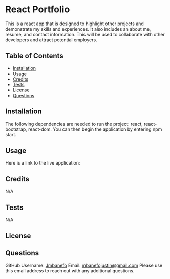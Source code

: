 # React Portfolio
  
    
  This is a react app that is designed to highlight other projects and demonstrate my skills and experiences. It also includes an about me, resume, and contact information. This will be used to collaborate with other developers and attract potential employers. 

  ## Table of Contents
  * [Installation](#installation)
  * [Usage](#usage)
  * [Credits](#credits)
  * [Tests](#tests)
  * [License](#license)
  * [Questions](#questions)
  
  ## Installation 
  The following dependencies are needed to run the project: react, react-bootstrap, react-dom. You can then begin the application by entering npm start. 
  
  ## Usage
  Here is a link to the live application: 
  
  ## Credits
  N/A

  ## Tests
  N/A
    
  ## License 
  
  
  ## Questions
  GitHub Username: [Jmbanefo](github.com/Jmbanefo)
  Email: mbanefojustin@gmail.com
  Please use this email address to reach out with any additional questions. 
        